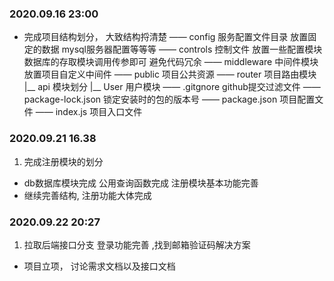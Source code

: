 ### 2020.09.16 23:00
 - 完成项目结构划分， 大致结构捋清楚
 —— config 服务配置文件目录 放置固定的数据 mysql服务器配置等等等
 —— controls 控制文件 放置一些配置模块 数据库的存取模块调用传参即可 避免代码冗余
 —— middleware 中间件模块 放置项目自定义中间件 
 —— public 项目公共资源
 —— router 项目路由模块 
   |__ api 模块划分
      |__ User 用户模块
 —— .gitgnore github提交过滤文件
 —— package-lock.json 锁定安装时的包的版本号
 —— package.json 项目配置文件 
 —— index.js 项目入口文件

### 2020.09.21 16.38
1. 完成注册模块的划分
 - db数据库模块完成 公用查询函数完成 注册模块基本功能完善 
 - 继续完善结构, 注册功能大体完成
### 2020.09.22 20:27
1. 拉取后端接口分支 登录功能完善 ,找到邮箱验证码解决方案 
  - 项目立项， 讨论需求文档以及接口文档